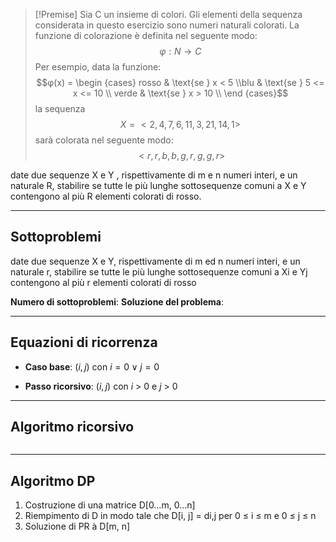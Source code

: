 >[!Premise]
>Sia C un insieme di colori. Gli elementi della sequenza considerata in questo esercizio sono numeri naturali colorati. La funzione di colorazione è definita nel seguente modo: 
>$$φ : N → C$$
>Per esempio, data la funzione:
>$$φ(x) = \begin {cases} rosso & \text{se } x < 5 \\blu & \text{se } 5 <= x <= 10 \\ verde & \text{se } x > 10 \\ \end {cases}$$
>la sequenza  
>$$X = <2, 4, 7, 6, 11, 3, 21, 14, 1>$$
>sarà colorata nel seguente modo: 
>$$<r, r, b, b, g, r, g, g, r>$$
>

date due sequenze X e Y , rispettivamente di m e n numeri interi, e un naturale R, stabilire se tutte le più lunghe sottosequenze comuni a X e Y contengono al più R elementi colorati di rosso.

--- 
## Sottoproblemi

date due sequenze X e Y, rispettivamente di m ed n numeri interi, e un naturale r, stabilire se tutte le più lunghe sottosequenze comuni a Xi e Yj contengono al più r elementi colorati di rosso

**Numero di sottoproblemi**:
**Soluzione del problema**:

---

## Equazioni di ricorrenza

- **Caso base**: $(i, j)$ con $i = 0 \lor j = 0$

- **Passo ricorsivo**: $(i, j)$ con $i$ > 0 e $j$ > 0

---

## Algoritmo ricorsivo

``` Pseudocodice TI:"" "FOLD"

```

---

## Algoritmo DP

1. Costruzione di una matrice D[0…m, 0…n]
2. Riempimento di D in modo tale che D[i, j] = di,j per 0 ≤ i ≤ m e 0 ≤ j ≤ n
3. Soluzione di PR à D[m, n]

``` Pseudocodice TI:"" "FOLD"

```
